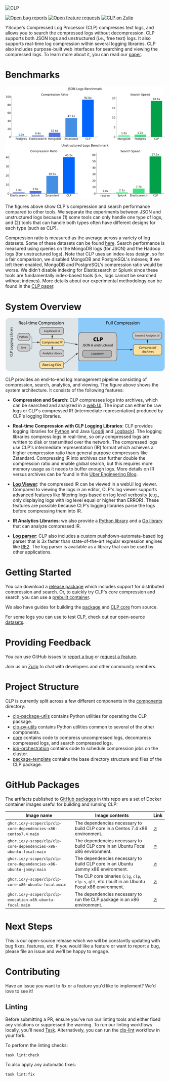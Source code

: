 <img alt="CLP" src="https://yscope.com/img/clp-logo.png" width="300"/>

[![Open bug reports](https://img.shields.io/github/issues/y-scope/clp/bug?label=bugs)](https://github.com/y-scope/clp/issues?q=is%3Aissue+is%3Aopen+label%3Abug)
[![Open feature requests](https://img.shields.io/github/issues/y-scope/clp/enhancement?label=feature-requests)](https://github.com/y-scope/clp/issues?q=is%3Aissue+is%3Aopen+label%3Aenhancement)
[![CLP on Zulip](https://img.shields.io/badge/zulip-yscope--clp%20chat-1888FA?logo=zulip)](https://yscope-clp.zulipchat.com/) 

YScope's Compressed Log Processor (CLP) compresses text logs, and allows you to search the compressed
logs without decompression. CLP supports both JSON logs and unstructured (i.e., free text) logs. It 
also supports real-time log compression within several logging libraries. CLP also includes 
purpose-built web interfaces for searching and viewing the compressed logs. 
To learn more about it, you can read our 
[paper](https://www.usenix.org/system/files/osdi21-rodrigues.pdf).

# Benchmarks

![CLP Benchmark on JSON Logs](docs/img/clp-json-benchmark.png)
![CLP Benchmark on Unstructured Logs](docs/img/clp-unstructured-benchmark.png)

The figures above show CLP's compression and search performance compared to other tools. We separate
the experiments between JSON and unstructured logs because (1) some tools can only handle one type of
logs, and (2) tools that can handle both types often have different designs for each type (such as CLP). 

Compression ratio is measured as the average across a variety of log datasets. Some of these datasets
can be found [here](docs/Datasets.md). Search performance is measured using queries on the MongoDB logs
(for JSON) and the Hadoop logs (for unstructured logs). Note that CLP uses an index-less design, so for
a fair comparison, we disabled MongoDB and PostgreSQL's indexes; If we left them enabled, MongoDB and
PostgreSQL's compression ratio would be worse. We didn’t disable indexing for Elasticsearch or Splunk
since these tools are fundamentally index-based tools (i.e., logs cannot be searched without indexes).
More details about our experimental methodology can be found in the 
[CLP paper](https://www.usenix.org/system/files/osdi21-rodrigues.pdf).

# System Overview

![CLP systems overview](docs/img/clp-complete-solution.png)

CLP provides an end-to-end log management pipeline consisting of compression, search, analytics, and
viewing. The figure above shows the system architecture. It consists of the following features:

- **Compression and Search**: CLP compresses logs into archives, which can be searched and analyzed in a 
  [web UI](components/webui). The input can either be raw logs
  or CLP's compressed IR (intermediate representation) produced by CLP's logging libraries.

- **Real-time Compression with CLP Logging Libraries**: CLP provides logging libraries for 
  [Python](https://github.com/y-scope/clp-loglib-py) and Java ([Log4j](https://github.com/y-scope/log4j1-appenders) 
  and [Logback](https://github.com/y-scope/logback-appenders)). The logging libraries compress logs in
  real-time, so only compressed logs are written to disk or transmitted over the network. The compressed
  logs use CLP's intermediate representation (IR) format which achieves a higher compression ratio
  than general purpose compressors like Zstandard. Compressing IR into archives can further double the
  compression ratio and enable global search, but this requires more memory usage as it needs to buffer
  enough logs. More details on IR versus archives can be found in this [Uber Engineering Blog](https://www.uber.com/en-US/blog/reducing-logging-cost-by-two-orders-of-magnitude-using-clp).

- **[Log Viewer](https://github.com/y-scope/yscope-log-viewer)**: the compressed IR can be viewed in a 
  webUI log viewer. Compared to viewing the logs in an editor, CLP's log viewer supports advanced 
  features like filtering logs based on log level verbosity (e.g., only displaying logs with log level
  equal or higher than ERROR). These features are possible because CLP's logging libraries parse the
  logs before compressing them into IR. 

- **IR Analytics Libraries**: we also provide a [Python library](https://github.com/y-scope/clp-ffi-py)
  and a [Go library](https://github.com/y-scope/clp-ffi-go) that can analyze compressed IR.
 
- **[Log parser](https://github.com/y-scope/log-surgeon)**: CLP also includes a custom 
  pushdown-automata-based log parser that is 3x faster than state-of-the-art regular expression engines
  like [RE2](https://github.com/google/re2). The log parser is available as a library that can be used 
  by other applications. 

# Getting Started

You can download a [release package](https://github.com/y-scope/clp/releases) which includes support
for distributed compression and search. Or, to quickly try CLP's *core* compression and search, you
can use a [prebuilt container](docs/core/clp-core-container.md).

We also have guides for building the [package](docs/Building.md) and
[CLP core](components/core/README.md) from source.

For some logs you can use to test CLP, check out our open-source 
[datasets](docs/Datasets.md).

# Providing Feedback

You can use GitHub issues to [report a bug](https://github.com/y-scope/clp/issues/new?assignees=&labels=bug&template=bug-report.yml) 
or [request a feature](https://github.com/y-scope/clp/issues/new?assignees=&labels=enhancement&template=feature-request.yml).

Join us on [Zulip](https://yscope-clp.zulipchat.com/) to chat with developers 
and other community members.

# Project Structure

CLP is currently split across a few different components in the [components](components) 
directory:

* [clp-package-utils](components/clp-package-utils) contains Python utilities
  for operating the CLP package.
* [clp-py-utils](components/clp-py-utils) contains Python utilities common to several of the 
  other components.
* [core](components/core) contains code to compress uncompressed logs, decompress compressed 
  logs, and search compressed logs.
* [job-orchestration](components/job-orchestration) contains code to schedule compression jobs on
  the cluster.
* [package-template](components/package-template) contains the base directory structure and files of the 
  CLP package.

# GitHub Packages

The artifacts published to [GitHub packages][1] in this repo are a set of Docker container images
useful for building and running CLP:

| Image name                                                        | Image contents                                                                                       | Link   |
|-------------------------------------------------------------------|------------------------------------------------------------------------------------------------------|--------|
| `ghcr.io/y-scope/clp/clp-core-dependencies-x86-centos7.4:main`    | The dependencies necessary to build CLP core in a Centos 7.4 x86 environment.                        | [↗][2] |
| `ghcr.io/y-scope/clp/clp-core-dependencies-x86-ubuntu-focal:main` | The dependencies necessary to build CLP core in an Ubuntu Focal x86 environment.                     | [↗][3] |
| `ghcr.io/y-scope/clp/clp-core-dependencies-x86-ubuntu-jammy:main` | The dependencies necessary to build CLP core in an Ubuntu Jammy x86 environment.                     | [↗][4] |
| `ghcr.io/y-scope/clp/clp-core-x86-ubuntu-focal:main`              | The CLP core binaries (`clg`, `clp`, `clp-s`, `glt`, etc.) built in an Ubuntu Focal x86 environment. | [↗][5] |
| `ghcr.io/y-scope/clp/clp-execution-x86-ubuntu-focal:main`         | The dependencies necessary to run the CLP package in an x86 environment.                             | [↗][6] |

# Next Steps

This is our open-source release which we will be constantly updating with bug fixes, features, etc.
If you would like a feature or want to report a bug, please file an issue and we'll be happy to engage.

# Contributing

Have an issue you want to fix or a feature you'd like to implement? We'd love to see it!

## Linting

Before submitting a PR, ensure you've run our linting tools and either fixed any violations or
suppressed the warning. To run our linting workflows locally, you'll need [Task][7]. Alternatively,
you can run the [clp-lint](.github/workflows/clp-lint.yaml) workflow in your fork.

To perform the linting checks:

```shell
task lint:check
```

To also apply any automatic fixes:

```shell
task lint:fix
```

[1]: https://github.com/orgs/y-scope/packages?repo_name=clp
[2]: https://github.com/y-scope/clp/pkgs/container/clp%2Fclp-core-dependencies-x86-centos7.4
[3]: https://github.com/y-scope/clp/pkgs/container/clp%2Fclp-core-dependencies-x86-ubuntu-focal
[4]: https://github.com/y-scope/clp/pkgs/container/clp%2Fclp-core-dependencies-x86-ubuntu-jammy
[5]: https://github.com/y-scope/clp/pkgs/container/clp%2Fclp-core-x86-ubuntu-focal
[6]: https://github.com/y-scope/clp/pkgs/container/clp%2Fclp-execution-x86-ubuntu-focal
[7]: https://taskfile.dev/
